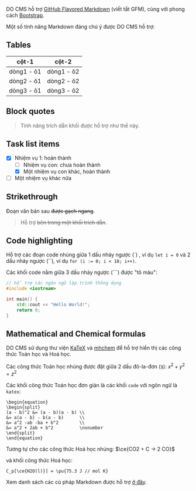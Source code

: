 DO CMS hỗ trợ [GitHub Flavored Markdown](https://github.github.com/gfm/) (viết tắt GFM), cùng với phong cách [Bootstrap](https://getbootstrap.com/docs/5.0/).

Một số tính năng Markdown đáng chú ý được DO CMS hỗ trợ:

## Tables

|cột-1|cột-2|
|---|---|
|dòng1 - ô1|dòng1 - ô2|
|dòng2 - ô1|dòng2 - ô2|
|dòng3 - ô1|dòng3 - ô2|

## Block quotes

> Tính năng trích dẫn khối được hỗ trợ như thế này.

## Task list items

- [x] Nhiệm vụ 1: hoàn thành
  - [ ] Nhiệm vụ con: chưa hoàn thành
  - [x] Một nhiệm vụ con khác, hoàn thành
- [ ] Một nhiệm vụ khác nữa

## Strikethrough

Đoạn văn bản sau ~~được gạch ngang~~.

> Hỗ trợ ~~bên trong một khối trích dẫn~~.

## Code highlighting

Hỗ trợ các đoạn code nhúng giữa 1 dấu nháy ngược (\`) , ví dụ `let i = 0` và 2 dấu nháy ngược (\``), ví dụ ``for (i := 0; i < 10; i++)``.

Các khối code nằm giữa 3 dấu nháy ngược (```) được "tô màu":

```cpp
// hỗ trợ các ngôn ngữ lập trình thông dụng
#include <iostream>

int main() {
    std::cout << "Hello World!";
    return 0;
}
```

## Mathematical and Chemical formulas

DO CMS sử dụng thư viện [KaTeX](https://katex.org/docs/support_table.html) và [mhchem](https://mhchem.github.io/MathJax-mhchem/) để hỗ trợ hiển thị các công thức Toán học và Hoá học.

Các công thức Toán học nhúng được đặt giữa 2 dấu đô-la-đơn (`$`): $x^2 + y^2 = z^2$

Các khối công thức Toán học đơn giản là các khối `code` với ngôn ngữ là `katex`:
```katex
\begin{equation}
\begin{split}
(a - b)^2 &= (a - b)(a - b) \\
&= a(a - b) - b(a - b)      \\
&= a^2 -ab -ba + b^2        \\
&= a^2 + 2ab + b^2          \nonumber
\end{split}
\end{equation}
```

Tương tự cho các công thức Hoá học nhúng: $\ce{CO2 + C -> 2 CO}$

và khối công thức Hoá học:
```katex
C_p[\ce{H2O(l)}] = \pu{75.3 J // mol K}
```

Xem danh sách các cú pháp Markdown được hỗ trợ [ở đây](../../reference/markdown/).
